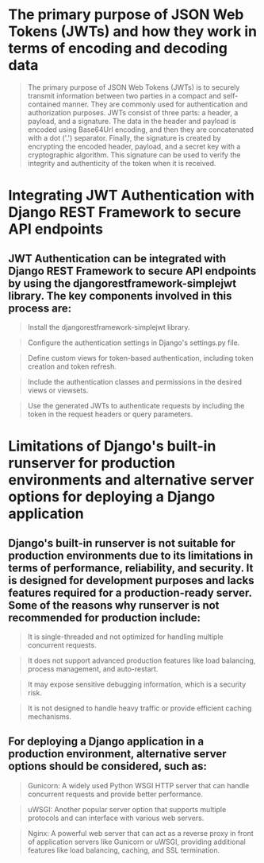 
# The primary purpose of JSON Web Tokens (JWTs) and how they work in terms of encoding and decoding data

>The primary purpose of JSON Web Tokens (JWTs) is to securely transmit information between two parties in a compact and self-contained manner. They are commonly used for authentication and authorization purposes. JWTs consist of three parts: a header, a payload, and a signature. The data in the header and payload is encoded using Base64Url encoding, and then they are concatenated with a dot ('.') separator. Finally, the signature is created by encrypting the encoded header, payload, and a secret key with a cryptographic algorithm. This signature can be used to verify the integrity and authenticity of the token when it is received.

# Integrating JWT Authentication with Django REST Framework to secure API endpoints

## JWT Authentication can be integrated with Django REST Framework to secure API endpoints by using the djangorestframework-simplejwt library. The key components involved in this process are:

>Install the djangorestframework-simplejwt library.

>Configure the authentication settings in Django's settings.py file.

>Define custom views for token-based authentication, including token creation and token refresh.

>Include the authentication classes and permissions in the desired views or viewsets.

>Use the generated JWTs to authenticate requests by including the token in the request headers or query parameters.

# Limitations of Django's built-in runserver for production environments and alternative server options for deploying a Django application

## Django's built-in runserver is not suitable for production environments due to its limitations in terms of performance, reliability, and security. It is designed for development purposes and lacks features required for a production-ready server. Some of the reasons why runserver is not recommended for production include:

>It is single-threaded and not optimized for handling multiple concurrent requests.

>It does not support advanced production features like load balancing, process management, and auto-restart.

>It may expose sensitive debugging information, which is a security risk.

>It is not designed to handle heavy traffic or provide efficient caching mechanisms.

## For deploying a Django application in a production environment, alternative server options should be considered, such as:

>Gunicorn: A widely used Python WSGI HTTP server that can handle concurrent requests and provide better performance.

>uWSGI: Another popular server option that supports multiple protocols and can interface with various web servers.

>Nginx: A powerful web server that can act as a reverse proxy in front of application servers like Gunicorn or uWSGI, providing additional features like load balancing, caching, and SSL termination.